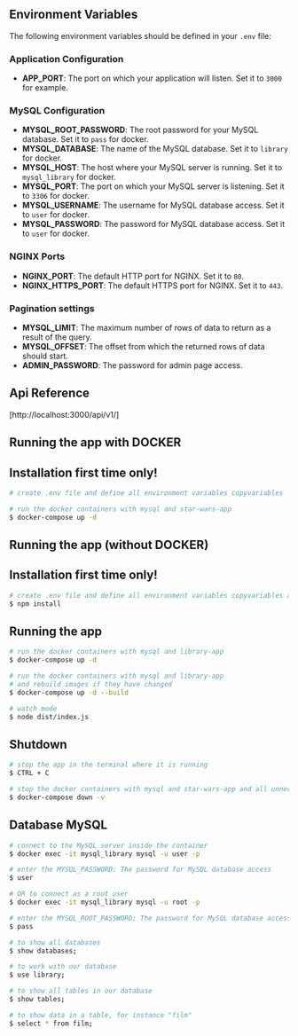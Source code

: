 ## Environment Variables

The following environment variables should be defined in your `.env` file:

### Application Configuration
- **APP_PORT**: The port on which your application will listen. Set it to `3000` for example.

### MySQL Configuration
- **MYSQL_ROOT_PASSWORD**: The root password for your MySQL database. Set it to `pass` for docker.
- **MYSQL_DATABASE**: The name of the MySQL database. Set it to `library` for docker.
- **MYSQL_HOST**: The host where your MySQL server is running. Set it to `mysql_library` for docker.
- **MYSQL_PORT**: The port on which your MySQL server is listening. Set it to `3306` for docker.
- **MYSQL_USERNAME**: The username for MySQL database access. Set it to `user` for docker.
- **MYSQL_PASSWORD**: The password for MySQL database access. Set it to `user` for docker.

### NGINX Ports
- **NGINX_PORT**: The default HTTP port for NGINX. Set it to `80`.
- **NGINX_HTTPS_PORT**: The default HTTPS port for NGINX. Set it to `443`.

### Pagination settings
- **MYSQL_LIMIT**: The maximum number of rows of data to return as a result of the query.
- **MYSQL_OFFSET**: The offset from which the returned rows of data should start.
- **ADMIN_PASSWORD**: The password for admin page access.

## Api Reference
[http://localhost:3000/api/v1/]

## Running the app with DOCKER
## Installation first time only!

```bash
# create .env file and define all environment variables copyvariables

# run the docker containers with mysql and star-wars-app
$ docker-compose up -d

```

## Running the app (without DOCKER)
## Installation first time only!
```bash
# create .env file and define all environment variables copyvariables and install the dependencies
$ npm install

```

## Running the app

```bash
# run the docker containers with mysql and library-app
$ docker-compose up -d

# run the docker containers with mysql and library-app
# and rebuild images if they have changed
$ docker-compose up -d --build

# watch mode
$ node dist/index.js
```


## Shutdown

```bash
# stop the app in the terminal where it is running
$ CTRL + C

# stop the docker containers with mysql and star-wars-app and all unnecessary volumes
$ docker-compose down -v
```


## Database MySQL
```bash
# connect to the MySQL server inside the container
$ docker exec -it mysql_library mysql -u user -p

# enter the MYSQL_PASSWORD: The password for MySQL database access
$ user

# OR to connect as a root user
$ docker exec -it mysql_library mysql -u root -p

# enter the MYSQL_ROOT_PASSWORD: The password for MySQL database access as root
$ pass

# to show all databases
$ show databases;

# to work with our database
$ use library;

# to show all tables in our database
$ show tables;

# to show data in a table, for instance "film"
$ select * from film;
```